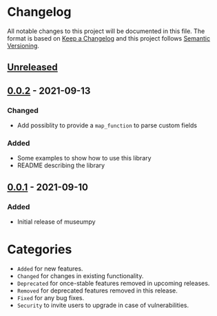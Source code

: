 # Changelog
All notable changes to this project will be documented in this file.
The format is based on [Keep a Changelog](http://keepachangelog.com/) and this project follows [Semantic Versioning](http://semver.org/).

## [Unreleased]

## [0.0.2] - 2021-09-13
### Changed
- Add possiblity to provide a `map_function` to parse custom fields

### Added
- Some examples to show how to use this library
- README describing the library

## [0.0.1] - 2021-09-10
### Added
- Initial release of museumpy



# Categories
- `Added` for new features.
- `Changed` for changes in existing functionality.
- `Deprecated` for once-stable features removed in upcoming releases.
- `Removed` for deprecated features removed in this release.
- `Fixed` for any bug fixes.
- `Security` to invite users to upgrade in case of vulnerabilities.

[Unreleased]: https://github.com/metaodi/museumpy/compare/v0.0.1...HEAD
[0.0.2]: https://github.com/metaodi/museumpy/compare/v0.0.1...v0.0.2
[0.0.1]: https://github.com/metaodi/museumpy/releases/tag/v0.0.1
